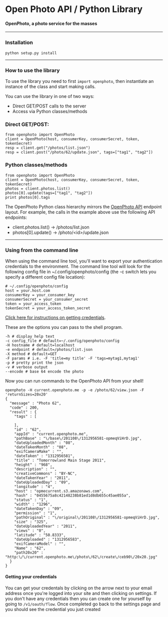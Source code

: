 Open Photo API / Python Library
=======================
#### OpenPhoto, a photo service for the masses

----------------------------------------
<a name="install"></a>
### Installation
    python setup.py install

----------------------------------------

<a name="python"></a>
### How to use the library

To use the library you need to first ``import openphoto``, then instantiate an instance of the class and start making calls.

You can use the library in one of two ways:

 * Direct GET/POST calls to the server
 * Access via Python classes/methods

<a name="get_post"></a>
### Direct GET/POST:

    from openphoto import OpenPhoto
    client = OpenPhoto(host, consumerKey, consumerSecret, token, tokenSecret)
    resp = client.get("/photos/list.json")
    resp = client.post("/photo/62/update.json", tags=["tag1", "tag2"])

<a name="python_classes"></a>
### Python classes/methods

    from openphoto import OpenPhoto
    client = OpenPhoto(host, consumerKey, consumerSecret, token, tokenSecret)
    photos = client.photos.list()
    photos[0].update(tags=["tag1", "tag2"])
    print photos[0].tags

The OpenPhoto Python class hierarchy mirrors the [OpenPhoto API](http://theopenphotoproject.org/documentation) endpoint layout. For example, the calls in the example above use the following API endpoints:

* client.photos.list() -> /photos/list.json
* photos[0].update() -> /photo/&lt;id&gt;/update.json

----------------------------------------

<a name="cli"></a>
### Using from the command line

When using the command line tool, you'll want to export your authentication credentials to the environment.
The command line tool will look for the following config file in ~/.config/openphoto/config
(the -c switch lets you specify a different config file location):

    # ~/.config/openphoto/config
    host = your.host.com
    consumerKey = your_consumer_key
    consumerSecret = your_consumer_secret
    token = your_access_token
    tokenSecret = your_access_token_secret

<a href="#credentials">Click here for instructions on getting credentials</a>.

These are the options you can pass to the shell program.

    -h # display help text
    -c config_file # default=~/.config/openphoto/config
    -H hostname # default=localhost
    -e endpoint # default=/photos/list.json
    -X method # default=GET
    -F params # i.e. -F 'title=my title' -F 'tags=mytag1,mytag1'
    -p # pretty print the json
    -v # verbose output
    --encode # base 64 encode the photo

Now you can run commands to the OpenPhoto API from your shell!

    openphoto -H current.openphoto.me -p -e /photo/62/view.json -F 'returnSizes=20x20'
    {
      "message" : "Photo 62",
      "code" : 200,
      "result" : {
        "tags" : [
          
        ],
        "id" : "62",
        "appId" : "current.openphoto.me",
        "pathBase" : "\/base\/201108\/1312956581-opmeqViHrD.jpg",
        "dateUploadedMonth" : "08",
        "dateTakenMonth" : "08",
        "exifCameraMake" : "",
        "dateTaken" : "1312956581",
        "title" : "Tomorrowland Main Stage 2011",
        "height" : "968",
        "description" : "",
        "creativeCommons" : "BY-NC",
        "dateTakenYear" : "2011",
        "dateUploadedDay" : "09",
        "longitude" : "4",
        "host" : "opmecurrent.s3.amazonaws.com",
        "hash" : "0455675a8c42148238b81ed1d8db655c45ae055a",
        "status" : "1",
        "width" : "1296",
        "dateTakenDay" : "09",
        "permission" : "1",
        "pathOriginal" : "\/original\/201108\/1312956581-opmeqViHrD.jpg",
        "size" : "325",
        "dateUploadedYear" : "2011",
        "views" : "0",
        "latitude" : "50.8333",
        "dateUploaded" : "1312956583",
        "exifCameraModel" : "",
        "Name" : "62",
        "path20x20" : "http:\/\/current.openphoto.me\/photo\/62\/create\/ceb90\/20x20.jpg"
      }
    }

<a name="credentials"></a>
#### Getting your credentials

You can get your credentals by clicking on the arrow next to your email address once you're logged into your site and then clicking on settings.
If you don't have any credentials then you can create one for yourself by going to `/v1/oauth/flow`.
Once completed go back to the settings page and you should see the credential you just created

